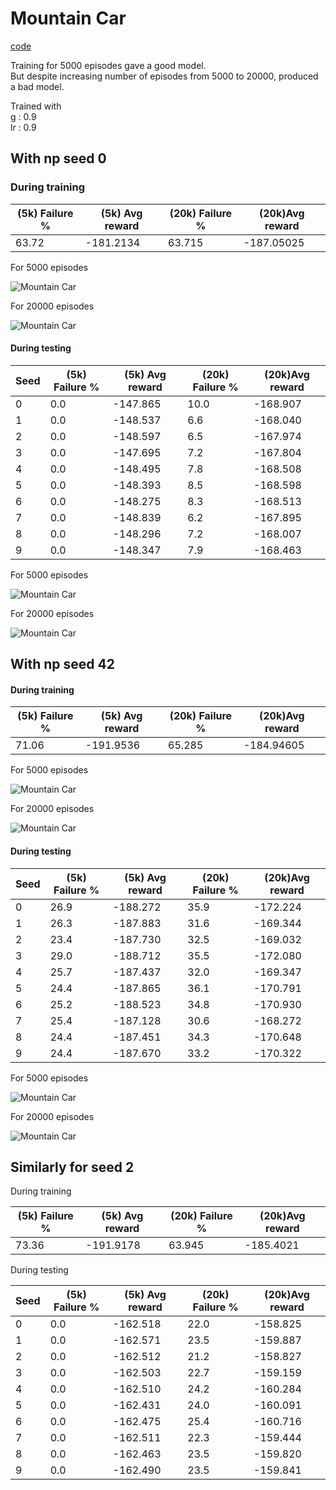 # Mountain Car
[code](./mountain_car.py)

Training for 5000 episodes gave a good model.<br>
But despite increasing number of episodes from 5000 to 20000, produced a bad model.

Trained with <br>
g : 0.9<br>
lr : 0.9<br>
## With np seed 0
### During training
|(5k) Failure %|(5k) Avg reward|(20k) Failure %|(20k)Avg reward|
|---|---|---|---|
|63.72|-181.2134|63.715|-187.05025|

For 5000 episodes

![](MountainCar-v0_5000_np_0_d_0.0004_g_0.9_lr_0.9.jpg "Mountain Car")

For 20000 episodes

![](MountainCar-v0_20000_np_0_d_0.0001_g_0.9_lr_0.9.jpg "Mountain Car")

#### During testing
|Seed|(5k) Failure %|(5k) Avg reward|(20k) Failure %|(20k)Avg reward|
|---|---|---|---|---|
|0|0.0| -147.865|10.0|-168.907|
|1|0.0| -148.537|6.6 |-168.040|
|2|0.0| -148.597|6.5 |-167.974|
|3|0.0| -147.695|7.2 |-167.804|
|4|0.0| -148.495|7.8 |-168.508|
|5|0.0| -148.393|8.5 |-168.598|
|6|0.0| -148.275|8.3 |-168.513|
|7|0.0| -148.839|6.2 |-167.895|
|8|0.0| -148.296|7.2 |-168.007|
|9|0.0| -148.347|7.9 |-168.463|

For 5000 episodes

![](MountainCar-v0_testing_5000.jpg "Mountain Car")

For 20000 episodes

![](MountainCar-v0_testing_20000.jpg "Mountain Car")


## With np seed 42
#### During training
|(5k) Failure %|(5k) Avg reward|(20k) Failure %|(20k)Avg reward|
|---|---|---|---|
|71.06|-191.9536|65.285|-184.94605|

For 5000 episodes

![](MountainCar-v0_5000_np_42_d_0.0004_g_0.9_lr_0.9.jpg "Mountain Car")

For 20000 episodes

![](MountainCar-v0_20000_np_42_d_0.0001_g_0.9_lr_0.9.jpg "Mountain Car")

#### During testing
|Seed|(5k) Failure %|(5k) Avg reward|(20k) Failure %|(20k)Avg reward|
|---|---|---|---|---|
|0|26.9| -188.272|35.9| -172.224|
|1|26.3| -187.883|31.6| -169.344|
|2|23.4| -187.730|32.5| -169.032|
|3|29.0| -188.712|35.5| -172.080|
|4|25.7| -187.437|32.0| -169.347|
|5|24.4| -187.865|36.1| -170.791|
|6|25.2| -188.523|34.8| -170.930|
|7|25.4| -187.128|30.6| -168.272|
|8|24.4| -187.451|34.3| -170.648|
|9|24.4| -187.670|33.2| -170.322|

For 5000 episodes

![](MountainCar-v0_testing_5000_42.jpg "Mountain Car")

For 20000 episodes

![](MountainCar-v0_testing_20000_42.jpg "Mountain Car")

## Similarly for seed 2
During training 

|(5k) Failure %|(5k) Avg reward|(20k) Failure %|(20k)Avg reward|
|---|---|---|---|
|73.36|-191.9178|63.945|-185.4021|

During testing

|Seed|(5k) Failure %|(5k) Avg reward|(20k) Failure %|(20k)Avg reward|
|---|---|---|---|---|
|0|0.0| -162.518|22.0| -158.825|
|1|0.0| -162.571|23.5| -159.887|
|2|0.0| -162.512|21.2| -158.827|
|3|0.0| -162.503|22.7| -159.159|
|4|0.0| -162.510|24.2| -160.284|
|5|0.0| -162.431|24.0| -160.091|
|6|0.0| -162.475|25.4| -160.716|
|7|0.0| -162.511|22.3| -159.444|
|8|0.0| -162.463|23.5| -159.820|
|9|0.0| -162.490|23.5| -159.841|

